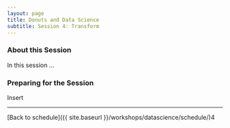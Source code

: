 ```yaml
---
layout: page
title: Donuts and Data Science
subtitle: Session 4: Transform
---
```


### About this Session

In this session ...

### Preparing for the Session

Insert

* * *

[Back to schedule]({{ site.baseurl }}/workshops/datascience/schedule/)4